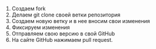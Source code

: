 1. Создаем fork
2. Делаем git clone своей ветки репозитория
3. Создаем новую ветку и в нее вносим свои изменения
4. Фиксируем изменения
5. Отправляем свою версию в свой GitHub
6. На сайте GitHub нажимаем pull request.